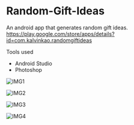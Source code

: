 # Random-Gift-Ideas
An android app that generates random gift ideas. <br>
https://play.google.com/store/apps/details?id=com.kalvinkao.randomgiftideas

Tools used
- Android Studio
- Photoshop

![IMG1](https://lh3.googleusercontent.com/2UFJjn731EOCebqg7NKDrWGQHJXhzeEEaapAqPfOGpQxRoFs7savZrSixMyOWTxLSvA=w1920-h937-rw)

![IMG2](https://lh3.googleusercontent.com/rg_wUkAM6VbD1dcfxZVMbTsYRb-_mFwcZKJ2hd5S0wTOLy8Hp6K0aKlRfz5sJ9zXjvc=w1920-h937-rw)

![IMG3](https://lh3.googleusercontent.com/xmbVJoBOpoa5zU4gYMU7w1F3BW3j7rcGwJmTaKN_N93y-94Hg1CSsmJ65QjIUyX-on4=w1920-h937-rw)

![IMG4](https://lh3.googleusercontent.com/2mu7Ky4RPironoLZ7tXIQBDsQbqDczGoKn3TXTwZYxeBkc_DQf0_5nrB3FZ2abmF6QuA=w1920-h937-rw)
